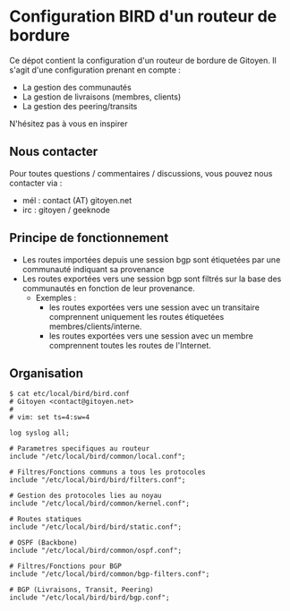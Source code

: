 
Configuration BIRD d'un routeur de bordure
==========================================

Ce dépot contient la configuration d'un routeur de bordure de Gitoyen. Il s'agit d'une configuration prenant en compte :

  * La gestion des communautés
  * La gestion de livraisons (membres, clients)
  * La gestion des peering/transits

N'hésitez pas à vous en inspirer

## Nous contacter

Pour toutes questions / commentaires / discussions, vous pouvez nous contacter via :

* mél : contact (AT) gitoyen.net
* irc : gitoyen / geeknode

## Principe de fonctionnement

* Les routes importées depuis une session bgp sont étiquetées par une communauté indiquant sa provenance
* Les routes exportées vers une session bgp sont filtrés sur la base des communautés en fonction de leur provenance.
  * Exemples : 
    * les routes exportées vers une session avec un transitaire comprennent uniquement les routes étiquetées membres/clients/interne.
    * les routes exportées vers une session avec un membre comprennent toutes les routes de l'Internet.
   
## Organisation

    $ cat etc/local/bird/bird.conf 
    # Gitoyen <contact@gitoyen.net>
    #
    # vim: set ts=4:sw=4

    log syslog all;

    # Parametres specifiques au routeur
    include "/etc/local/bird/common/local.conf";

    # Filtres/Fonctions communs a tous les protocoles
    include "/etc/local/bird/bird/filters.conf";

    # Gestion des protocoles lies au noyau
    include "/etc/local/bird/common/kernel.conf";

    # Routes statiques
    include "/etc/local/bird/bird/static.conf";

    # OSPF (Backbone)
    include "/etc/local/bird/common/ospf.conf";

    # Filtres/Fonctions pour BGP
    include "/etc/local/bird/common/bgp-filters.conf";

    # BGP (Livraisons, Transit, Peering)
    include "/etc/local/bird/bird/bgp.conf";
